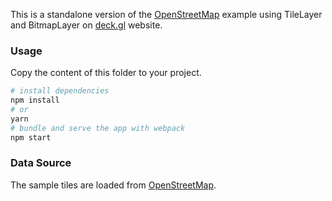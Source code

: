 This is a standalone version of the [OpenStreetMap](https://www.openstreetmap.org/) example using TileLayer and BitmapLayer
on [deck.gl](http://deck.gl) website.

### Usage

Copy the content of this folder to your project. 

```bash
# install dependencies
npm install
# or
yarn
# bundle and serve the app with webpack
npm start
```

### Data Source

The sample tiles are loaded from [OpenStreetMap](https://www.openstreetmap.org).
